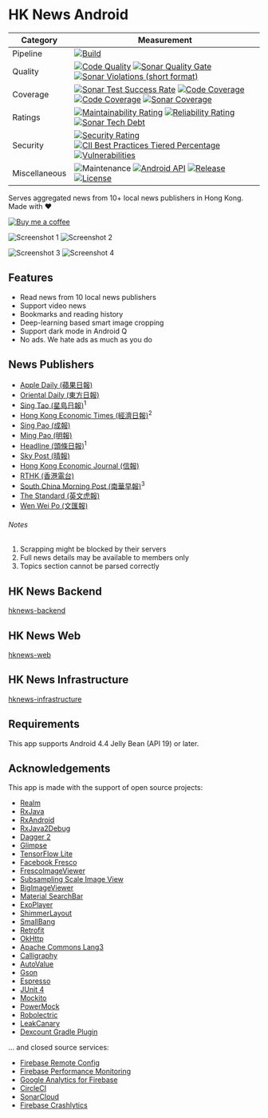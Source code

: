 HK News Android
===============

| Category      | Measurement                                                                                                                                                                                                                                                                                                                                                                                                                                                                                                                                                                                                                                                                                            |
|---------------|--------------------------------------------------------------------------------------------------------------------------------------------------------------------------------------------------------------------------------------------------------------------------------------------------------------------------------------------------------------------------------------------------------------------------------------------------------------------------------------------------------------------------------------------------------------------------------------------------------------------------------------------------------------------------------------------------------|
| Pipeline      | [![Build](https://img.shields.io/circleci/project/github/ayltai/hknews-android/master.svg?style=flat)](https://circleci.com/gh/ayltai/hknews-android)                                                                                                                                                                                                                                                                                                                                                                                                                                                                                                                                                  |
| Quality       | [![Code Quality](https://img.shields.io/codacy/grade/05a4a29b58154cd28a472dd8f7f6a874.svg?style=flat)](https://app.codacy.com/app/AlanTai/hknews-android/dashboard) [![Sonar Quality Gate](https://img.shields.io/sonar/quality_gate/ayltai_hknews-android?server=https%3A%2F%2Fsonarcloud.io)](https://sonarcloud.io/dashboard?id=ayltai_hknews-android) [![Sonar Violations (short format)](https://img.shields.io/sonar/violations/ayltai_hknews-android?format=short&server=https%3A%2F%2Fsonarcloud.io)](https://sonarcloud.io/dashboard?id=ayltai_hknews-android)                                                                                                                                |
| Coverage      | [![Sonar Test Success Rate](https://img.shields.io/sonar/test_success_density/ayltai_hknews-android?server=https%3A%2F%2Fsonarcloud.io)](https://sonarcloud.io/dashboard?id=ayltai_hknews-android) [![Code Coverage](https://img.shields.io/codacy/coverage/05a4a29b58154cd28a472dd8f7f6a874.svg?style=flat)](https://app.codacy.com/app/AlanTai/hknews-android/dashboard) [![Code Coverage](https://img.shields.io/codecov/c/github/ayltai/hknews-android.svg?style=flat)](https://codecov.io/gh/ayltai/hknews-android) [![Sonar Coverage](https://img.shields.io/sonar/coverage/ayltai_hknews-android?server=https%3A%2F%2Fsonarcloud.io)](https://sonarcloud.io/dashboard?id=ayltai_hknews-android) |
| Ratings       | [![Maintainability Rating](https://sonarcloud.io/api/project_badges/measure?project=ayltai_hknews-android&metric=sqale_rating)](https://sonarcloud.io/dashboard?id=ayltai_hknews-android) [![Reliability Rating](https://sonarcloud.io/api/project_badges/measure?project=ayltai_hknews-android&metric=reliability_rating)](https://sonarcloud.io/dashboard?id=ayltai_hknews-android) [![Sonar Tech Debt](https://img.shields.io/sonar/tech_debt/ayltai_hknews-android?server=https%3A%2F%2Fsonarcloud.io)](https://sonarcloud.io/dashboard?id=ayltai_hknews-android)                                                                                                                                  |
| Security      | [![Security Rating](https://sonarcloud.io/api/project_badges/measure?project=ayltai_hknews-android&metric=security_rating)](https://sonarcloud.io/dashboard?id=ayltai_hknews-android) [![CII Best Practices Tiered Percentage](https://img.shields.io/cii/percentage/2791)](https://bestpractices.coreinfrastructure.org/projects/2791) [![Vulnerabilities](https://sonarcloud.io/api/project_badges/measure?project=ayltai_hknews-android&metric=vulnerabilities)](https://sonarcloud.io/dashboard?id=ayltai_hknews-android)                                                                                                                                                                          |
| Miscellaneous | ![Maintenance](https://img.shields.io/maintenance/yes/2020) [![Android API](https://img.shields.io/badge/API-19%2B-blue.svg?style=flat&label=API&maxAge=300)](https://www.android.com/history/) [![Release](https://img.shields.io/github/release/ayltai/hknews-android.svg?style=flat)](https://1544-77390316-gh.circle-artifacts.com/0/apk/app-release.apk) [![License](https://img.shields.io/github/license/ayltai/hknews-android.svg?style=flat)](https://github.com/ayltai/hknews-android/blob/master/LICENSE)                                                                                                                                                                                   |

Serves aggregated news from 10+ local news publishers in Hong Kong. Made with ❤

[![Buy me a coffee](https://img.shields.io/static/v1?label=Buy%20me%20a&message=coffee&color=important&style=for-the-badge&logo=buy-me-a-coffee&logoColor=white)](https://buymeacoff.ee/ayltai)

![Screenshot 1](design/screenshot-1.png "Screenshot 1") ![Screenshot 2](design/screenshot-2.png "Screenshot 2")

![Screenshot 3](design/screenshot-3.png "Screenshot 3") ![Screenshot 4](design/screenshot-4.png "Screenshot 4")

## Features
* Read news from 10 local news publishers
* Support video news
* Bookmarks and reading history
* Deep-learning based smart image cropping
* Support dark mode in Android Q
* No ads. We hate ads as much as you do

## News Publishers
* [Apple Daily (蘋果日報)](http://hk.apple.nextmedia.com)
* [Oriental Daily (東方日報)](http://orientaldaily.on.cc)
* [Sing Tao (星島日報)](http://std.stheadline.com)<sup>1</sup>
* [Hong Kong Economic Times (經濟日報)](http://www.hket.com)<sup>2</sup>
* [Sing Pao (成報)](https://www.singpao.com.hk)
* [Ming Pao (明報)](http://www.mingpao.com)
* [Headline (頭條日報)](http://hd.stheadline.com)<sup>1</sup>
* [Sky Post (晴報)](http://skypost.ulifestyle.com.hk)
* [Hong Kong Economic Journal (信報)](http://www.hkej.com)
* [RTHK (香港電台)](http://news.rthk.hk)
* [South China Morning Post (南華早報)](http://www.scmp.com/frontpage/hk)<sup>3</sup>
* [The Standard (英文虎報)](http://www.thestandard.com.hk)
* [Wen Wei Po (文匯報)](http://news.wenweipo.com)

###### Notes
1. Scrapping might be blocked by their servers
2. Full news details may be available to members only
3. Topics section cannot be parsed correctly

## HK News Backend
[hknews-backend](https://github.com/ayltai/hknews-backend)

## HK News Web
[hknews-web](https://github.com/ayltai/hknews-web)

## HK News Infrastructure
[hknews-infrastructure](https://github.com/ayltai/hknews-infrastructure)

## Requirements
This app supports Android 4.4 Jelly Bean (API 19) or later.

## Acknowledgements
This app is made with the support of open source projects:

* [Realm](https://realm.io/news/realm-for-android)
* [RxJava](https://github.com/ReactiveX/RxJava)
* [RxAndroid](https://github.com/ReactiveX/RxAndroid)
* [RxJava2Debug](https://github.com/akaita/RxJava2Debug)
* [Dagger 2](https://google.github.io/dagger)
* [Glimpse](https://github.com/the-super-toys/glimpse-android)
* [TensorFlow Lite](https://www.tensorflow.org/lite)
* [Facebook Fresco](https://github.com/facebook/fresco)
* [FrescoImageViewer](https://github.com/stfalcon-studio/FrescoImageViewer)
* [Subsampling Scale Image View](https://github.com/davemorrissey/subsampling-scale-image-view)
* [BigImageViewer](https://github.com/Piasy/BigImageViewer)
* [Material SearchBar](https://github.com/mancj/MaterialSearchBar)
* [ExoPlayer](https://github.com/google/ExoPlayer)
* [ShimmerLayout](https://github.com/team-supercharge/ShimmerLayout)
* [SmallBang](https://github.com/hanks-zyh/SmallBang)
* [Retrofit](https://github.com/square/retrofit)
* [OkHttp](https://github.com/square/okhttp)
* [Apache Commons Lang3](https://commons.apache.org/proper/commons-lang/)
* [Calligraphy](https://github.com/InflationX/Calligraphy)
* [AutoValue](https://github.com/google/auto/tree/master/value)
* [Gson](https://github.com/google/gson)
* [Espresso](https://google.github.io/android-testing-support-library)
* [JUnit 4](https://github.com/junit-team/junit4)
* [Mockito](https://github.com/mockito/mockito)
* [PowerMock](https://github.com/powermock/powermock)
* [Robolectric](http://robolectric.org)
* [LeakCanary](https://github.com/square/leakcanary)
* [Dexcount Gradle Plugin](https://github.com/KeepSafe/dexcount-gradle-plugin)

… and closed source services:

* [Firebase Remote Config](https://firebase.google.com/docs/remote-config)
* [Firebase Performance Monitoring](https://firebase.google.com/docs/perf-mon)
* [Google Analytics for Firebase](https://firebase.google.com/docs/analytics)
* [CircleCI](https://circleci.com)
* [SonarCloud](https://sonarcloud.io)
* [Firebase Crashlytics](https://firebase.google.com/docs/crashlytics)
